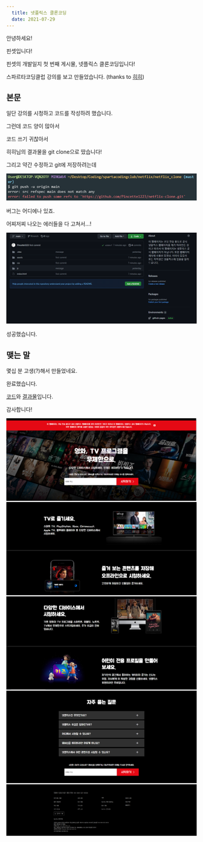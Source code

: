 ```yaml
---
  title: 넷플릭스 클론코딩
  date: 2021-07-29
---
```


안녕하세요!

핀셋입니다!

핀셋의 개발일지 첫 번째 게시물, 넷플릭스 클론코딩입니다!

스파르타코딩클럽 강의를 보고 만들었습니다. (thanks to [히히](https://github.com/kangbinkwon))

## 본문

일단 강의를 시청하고 코드를 작성하려 했습니다.

그런데 코드 양이 많아서

코드 쓰기 귀찮아서

히히님의 결과물을 git clone으로 땄습니다!

그리고 약간 수정하고 git에 저장하려는데

![에러](/public/image/netflix/에러1.PNG) <br>

버그는 어디에나 있죠.

어찌저찌 나오는 에러들을 다 고쳐서...!

![성공](/public/image/netflix/성공.PNG) <br>

성공했습니다.

## 맺는 말

몇십 분 고생(?)해서 만들었네요.

완료했습니다.

[코드](https://github.com/Pincette1223/netflix-clone)와 [결과물](https://pincette1223.github.io/netflix-clone)입니다.

감사합니다!

![결과물1](/public/image/netflix/결과물1.PNG) <br>
![결과물2](/public/image/netflix/결과물2.PNG) <br>
![결과물3](/public/image/netflix/결과물3.PNG) <br>
![결과물4](/public/image/netflix/결과물4.PNG) <br>
![결과물5](/public/image/netflix/결과물5.PNG) <br>

